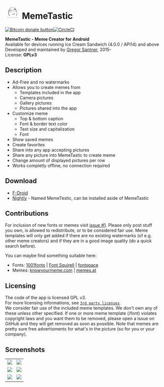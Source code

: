 # ![App icon](https://raw.githubusercontent.com/gsantner/memetastic/master/app/src/main/res/drawable-mdpi/ic_launcher.png "App Icon") MemeTastic

<span class="badge-bitcoin"><a href="https://gsantner.github.io/#donate" title="Donate once-off to this project using Bitcoin"><img src="https://img.shields.io/badge/bitcoin-donate-yellow.svg" alt="Bitcoin donate button" /></a></span>[![CircleCI](https://circleci.com/gh/gsantner/memetastic.svg?style=shield)](https://circleci.com/gh/gsantner/memetastic)

**MemeTastic - Meme Creator for Android**  
Available for devices running Ice Cream Sandwich (4.0.0 / API14) and above  
Developed and maintained by [Gregor Santner](<https://gsantner.github.io>), 2015-  
License: **GPLv3**  

## Description
* Ad-Free and no watermarks
* Allows you to create memes from
  * Templates included in the app
  * Camera pictures
  * Gallery pictures
  * Pictures shared into the app
* Customize meme
  * Top & bottom caption
  * Font & border text color
  * Text size and capitalization
  * Font
* Show saved memes
* Create favorites
* Share into any app accepting pictures
* Share any picture into MemeTastic to create meme
* Change amount of displayed pictures per row
* Works completly offline, no connection required

## Download
* [F-Droid](https://f-droid.org/repository/browse/?fdid=io.github.gsantner.memetastic)
* [Nightly](https://gsantner.gitlab.io/fdroid/latest/io.github.gsantner.memetastic.test.apk) - Named MemeTestic, can be installed aside of MemeTastic

## Contributions
For inclusion of new fonts or memes visit [issue #1](https://github.com/gsantner/memetastic/issues/1).
Please only post stuff you own, is allowed to redistribute, or to be considered fair use.
Meme templates will only get added if there are no existing watermarks (of e.g. other meme creators) 
and if they are in a good image quality (do a quick search before).

You can maybe find something suitable here:  
* Fonts: [1001fonts](http://www.1001fonts.com) | [Font Squirell](https://www.fontsquirrel.com/fonts/list/find_fonts?filter%5Blicense%5D%5B0%5D=app&filter%5Blicense%5D%5B1%5D=open&q%5Bterm%5D=&q%5Bsearch_check%5D=Y) | [fontspace](http://www.fontspace.com/) 
* Memes: [knowyourmeme.com](http://knowyourmeme.com) | [memes.at](http://www.memes.at/)


## Licensing
The code of the app is licensed GPL v3.  
For more licensing informations, see [`3rd party licenses`](/app/src/main/res/raw/licenses_3rd_party.md).  
We consider fair use of the included meme templates. We don't own any of these unless
other specified. If one or more meme template (/font) violates copyright laws and 
you want them to be removed, please open a issue on GitHub and they will get 
removed as soon as possible. Note that memes are pretty sure free
advertisments for what's in the picture (so for you or your company).



## Screenshots
<table>
  <tr>
    <td> <img src="https://cloud.githubusercontent.com/assets/6735650/23828355/81b1f37e-06cf-11e7-8aec-537fb376ae80.png" /> </td>
    <td> <img src="https://cloud.githubusercontent.com/assets/6735650/23828358/81bd3eaa-06cf-11e7-944d-40918a651434.png" /> </td>
  </tr><tr>
    <td> <img src="https://cloud.githubusercontent.com/assets/6735650/23828357/81bb3a42-06cf-11e7-97b8-7abfb791dcab.png" /> </td>
    <td> <img src="https://cloud.githubusercontent.com/assets/6735650/23828356/81b5cf3a-06cf-11e7-8796-8b903b5c8e43.png" /> </td>
  </tr><tr>
    <td> <img src="https://cloud.githubusercontent.com/assets/6735650/23828354/81ae7cb2-06cf-11e7-8eee-66e6af799c1c.png" /> </td>
    <td> <img src="https://cloud.githubusercontent.com/assets/6735650/23828353/81ab1342-06cf-11e7-8e60-bcbbb28d7465.png" /> </td>
  </tr>
</table>

